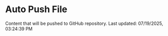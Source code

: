 # Auto Push File

Content that will be pushed to GitHub repository.
Last updated: 07/19/2025, 03:24:39 PM